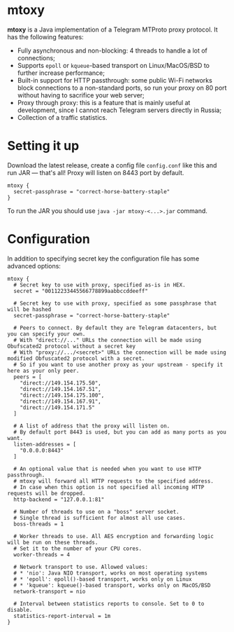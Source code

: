 mtoxy
=====

**mtoxy** is a Java implementation of a Telegram MTProto proxy protocol. It has the following features:

* Fully asynchronous and non-blocking: 4 threads to handle a lot of connections;
* Supports `epoll` or `kqueue`-based transport on Linux/MacOS/BSD to further increase performance;
* Built-in support for HTTP passthrough: some public Wi-Fi networks block connections to a non-standard ports, so run your proxy on 80 port without having to sacrifice your web server;
* Proxy through proxy: this is a feature that is mainly useful at development, since I cannot reach Telegram servers directly in Russia;
* Collection of a traffic statistics.

Setting it up
=============

Download the latest release, create a config file `config.conf` like this and run JAR — that's all! Proxy will listen on 8443 port by default.

```
mtoxy {
  secret-passphrase = "correct-horse-battery-staple"
}
```

To run the JAR you should use `java -jar mtoxy-<...>.jar` command.

Configuration
=============

In addition to specifying secret key the configuration file has some advanced options:

```
mtoxy {
  # Secret key to use with proxy, specified as-is in HEX.
  secret = "00112233445566778899aabbccddeeff"
  
  # Secret key to use with proxy, specified as some passphrase that will be hashed
  secret-passphrase = "correct-horse-battery-staple"

  # Peers to connect. By default they are Telegram datacenters, but you can specify your own.
  # With "direct://..." URLs the connection will be made using Obufscated2 protocol without a secret key
  # With "proxy://.../<secret>" URLs the connection will be made using modified Obfuscated2 protocol with a secret.
  # So if you want to use another proxy as your upstream - specify it here as your only peer.
  peers = [
    "direct://149.154.175.50",
    "direct://149.154.167.51",
    "direct://149.154.175.100",
    "direct://149.154.167.91",
    "direct://149.154.171.5"
  ]

  # A list of address that the proxy will listen on. 
  # By default port 8443 is used, but you can add as many ports as you want.
  listen-addresses = [
    "0.0.0.0:8443"
  ]

  # An optional value that is needed when you want to use HTTP passthrough.
  # mtoxy will forward all HTTP requests to the specified address.
  # In case when this option is not specified all incoming HTTP requests will be dropped.
  http-backend = "127.0.0.1:81"
  
  # Number of threads to use on a "boss" server socket. 
  # Single thread is sufficient for almost all use cases.
  boss-threads = 1
  
  # Worker threads to use. All AES encryption and forwarding logic will be run on these threads.
  # Set it to the number of your CPU cores.
  worker-threads = 4
  
  # Network transport to use. Allowed values:
  # * 'nio': Java NIO transport, works on most operating systems
  # * 'epoll': epoll()-based transport, works only on Linux
  # * 'kqueue': kqueue()-based transport, works only on MacOS/BSD
  network-transport = nio
  
  # Interval between statistics reports to console. Set to 0 to disable.
  statistics-report-interval = 1m
}
```